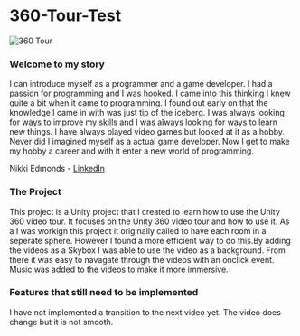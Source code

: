 # 360-Tour-Test
 
![360 Tour](https://github.com/NikkiE-Holberton/0x0A-unity-360_video_tour/blob/main/Assets/Images/Screenshot.jpg)

### Welcome to my story

I can introduce myself as a programmer and a game developer. I had a passion for programming and I was hooked. I came into this thinking I knew quite 
a bit when it came to programming. I found out early on that the knowledge I came in with was just tip of the iceberg.  I was always looking for ways 
to improve my skills and I was always looking for ways to learn new things. I have always played video games but looked at it as a hobby. Never did I 
imagined myself as a actual game developer. Now I get to make my hobby a career and with it enter a new world of programming.

Nikki Edmonds - [LinkedIn](https://www.linkedin.com/in/nikki-edmonds-developer/)

### The Project
This project is a Unity project that I created to learn how to use the Unity 360 video tour. It focuses on the Unity 360 video tour and how to use it.
As a I was workign this project it originally called to have each room in a seperate sphere. However I found a more efficient way to do this.By adding 
the videos as a Skybox I was able to use the video as a background. From there it was easy to navagate through the videos with an onclick event. 
Music was added to the videos to make it more immersive.

### Features that still need to be implemented
I have not implemented a transition to the next video yet. The video does change but it is not smooth.